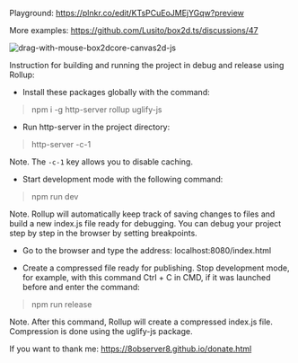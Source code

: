 Playground: https://plnkr.co/edit/KTsPCuEoJMEjYGqw?preview

More examples: https://github.com/Lusito/box2d.ts/discussions/47

![drag-with-mouse-box2dcore-canvas2d-js](https://github.com/8Observer8/drag-with-mouse-box2dcore-canvas2d-js/assets/3908473/a12cb889-69f2-47d2-ac42-3ff354e81bd4)

Instruction for building and running the project in debug and release using Rollup:

- Install these packages globally with the command:

> npm i -g http-server rollup uglify-js

- Run http-server in the project directory:

> http-server -c-1

Note. The `-c-1` key allows you to disable caching.

- Start development mode with the following command:

> npm run dev

Note. Rollup will automatically keep track of saving changes to files and build a new index.js file ready for debugging. You can debug your project step by step in the browser by setting breakpoints.

- Go to the browser and type the address: localhost:8080/index.html

- Create a compressed file ready for publishing. Stop development mode, for example, with this command Ctrl + C in CMD, if it was launched before and enter the command:

> npm run release

Note. After this command, Rollup will create a compressed index.js file. Compression is done using the uglify-js package.

If you want to thank me: https://8observer8.github.io/donate.html
